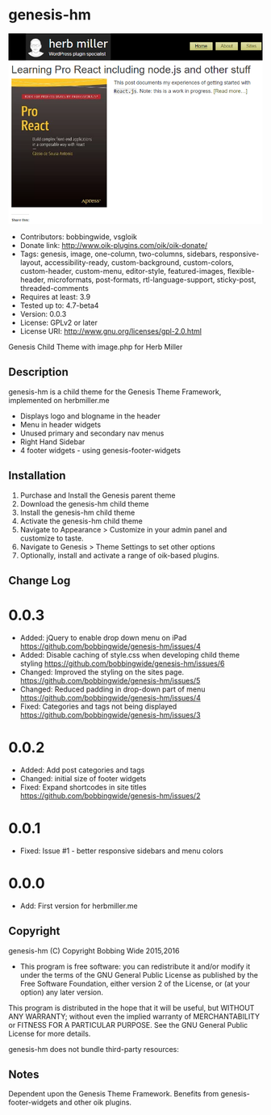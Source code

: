 # genesis-hm 
![screenshot](https://raw.githubusercontent.com/bobbingwide/genesis-hm/master/screenshot.png)
* Contributors: bobbingwide, vsgloik
* Donate link: http://www.oik-plugins.com/oik/oik-donate/
* Tags: genesis, image, one-column, two-columns, sidebars, responsive-layout, accessibility-ready, custom-background, custom-colors, custom-header, custom-menu, editor-style, featured-images, flexible-header, microformats, post-formats, rtl-language-support, sticky-post, threaded-comments
* Requires at least: 3.9
* Tested up to: 4.7-beta4
* Version: 0.0.3
* License: GPLv2 or later
* License URI: http://www.gnu.org/licenses/gpl-2.0.html

Genesis Child Theme with image.php for Herb Miller

## Description 
genesis-hm is a child theme for the Genesis Theme Framework, implemented on herbmiller.me

- Displays logo and blogname in the header
- Menu in header widgets
- Unused primary and secondary nav menus
- Right Hand Sidebar
- 4 footer widgets - using genesis-footer-widgets

## Installation 

1. Purchase and Install the Genesis parent theme
2. Download the genesis-hm child theme
3. Install the genesis-hm child theme
4. Activate the genesis-hm child theme
5. Navigate to Appearance > Customize in your admin panel and customize to taste.
6. Navigate to Genesis > Theme Settings to set other options
7. Optionally, install and activate a range of oik-based plugins.


## Change Log 
# 0.0.3 
* Added: jQuery to enable drop down menu on iPad https://github.com/bobbingwide/genesis-hm/issues/4
* Added: Disable caching of style.css when developing child theme styling https://github.com/bobbingwide/genesis-hm/issues/6
* Changed: Improved the styling on the sites page. https://github.com/bobbingwide/genesis-hm/issues/5
* Changed: Reduced padding in drop-down part of menu https://github.com/bobbingwide/genesis-hm/issues/4
* Fixed: Categories and tags not being displayed https://github.com/bobbingwide/genesis-hm/issues/3

# 0.0.2 
* Added: Add post categories and tags
* Changed: initial size of footer widgets
* Fixed: Expand shortcodes in site titles https://github.com/bobbingwide/genesis-hm/issues/2

# 0.0.1 
* Fixed: Issue #1 - better responsive sidebars and menu colors

# 0.0.0 
* Add: First version for herbmiller.me


## Copyright 

genesis-hm (C) Copyright Bobbing Wide 2015,2016


* This program is free software: you can redistribute it and/or modify
it under the terms of the GNU General Public License as published by
the Free Software Foundation, either version 2 of the License, or
(at your option) any later version.

This program is distributed in the hope that it will be useful,
but WITHOUT ANY WARRANTY; without even the implied warranty of
MERCHANTABILITY or FITNESS FOR A PARTICULAR PURPOSE. See the
GNU General Public License for more details.

genesis-hm does not bundle third-party resources:

## Notes 
Dependent upon the Genesis Theme Framework.
Benefits from genesis-footer-widgets and other oik plugins.





